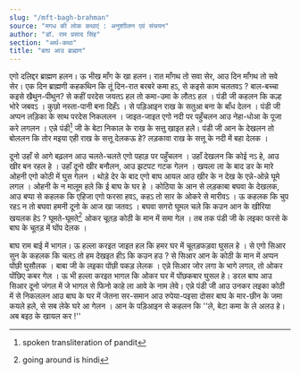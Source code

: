 ```yaml
---
slug: "/mft-bagh-brahman"
source: "मगध की लोक कथाएं : अनुशाीलन एवं संचयन"
author: "डॉ. राम प्रसाद सिंह"
section: "अर्थ-कथा"
title: "बाघ आउ ब्राह्मण"
---
```

एगो दलिद्दर ब्राह्मण हलन। ऊ भीख माँग के खा हलन। रात माँगथ तो सवा सेर, आउ दिन माँगथ तो सवे सेर। एक दिन ब्राह्मणी कहकथिन कि तूं दिन-रात बरबरे कमा हऽ, से कइसे काम चलतवऽ ? बाल-बच्चा कइसे खैथुन-पीथुन? से कहीं परदेस जयतऽ हल तो कमा-उमा के लौतऽ हल । पंडी जी कहलन कि कल्ह भोरे जबवऽ । कुछो नस्ता-पानी बना दिहँऽ । से पड़िआइन राख के सतुआ बना के बाँध देलन । पंडी जी अप्पन लड़िका के साथ परदेस निकललन । जाइत-जाइत एगो नदी पर पहुँचलन आउ नेहा-धोआ के पूजा करे लगलन । एन्ने पंडी[^2] जी के बेटा निकाल के राख के सत्तु खाइत हले। पंडी जी आन के देखलन तो बोललन कि तोर मइया एही राख के सत्तू देलकऊ हे? लड़कावा राख के सत्तू के नदी में बहा देलक । 

दूनो उहाँ से आगे <span aria-label="ahead" class="tooltip">बढ़लन</span> आउ चलते-चलते एगो पहाड़ पर पहुँचलन । उहाँ देखलन कि कोई नऽ हे, आउ खीर बन रहल हे । उहाँ दूनो खीर बनौलन, आउ झटपट गटक गेलन । खयला ला के बाद डर के मारे ओहनी एगो कोठी में घुस गेलन । थोड़े देर के बाद एगो बाघ आयल आउ खीर के न देख के एन्ने-ओन्ने घूमे लगल । ओहनी के न मालूम हले कि ई बाघ के घर हे । कोठिया के आन से लड़काबा बघवा के देखलक, आउ बप्पा से कहलक कि एहिजा एगो फरसा हवऽ, कहऽ तो सार के ओकरे से मारीवऽ । ऊ कहलक कि चुप रहऽ न तो बघवा हमनी दूनो के आज खा जतवऽ । बघवा सगरो घूमल चले कि कउन आन के खीरिया खयलक हेऽ ? घूमते-घूमते[^1] ओकर चूतड़ कोठी के मान में समा गेल । तब तक पंडी जी के लइका फरसे के बाघ के चूतड़ में घोंप देलक । 

बाघ राम बाई में भागल। ऊ हल्ला करइत जाइत हल कि हमर घर में चूतड़फड़वा घुसल हे । से एगो सिआर सुन के कहलक कि चलऽ तो हम देखइत हीऽ कि कउन हउ ? से सिआर आन के कोठी के मान में अप्पन पोंछी घुसौलक । बाबा जी के लइका पोंछी पकड़ लेलक । एन्ने सिआर जोर लगा के भागे लगल, तो ओकर पोंछिए कबर गेल । ऊ भी हल्ला करइत भागल कि ओकर घर में पोंछकबार घुसल हे। डरल बाघ आउ सिआर दूनो जंगल में जे भागल से फिनो काहे ला आवे के नाम लेवे। एन्ने पंडी जी आउ उनकर लइका कोठी में से निकललन आउ बाघ के घर में जेतना सर-समान आउ रुपेया-पइसा दोसर बाघ के मार-छीन के जमा कयले हले, से सब लेके घरे आ गेलन । आन के पड़िआइन से कहलन कि ''ले, बेटा कमा के ले अलउ हे। अब बइठ के खायल कर !'' 

[^1]: going around is hindi
[^2]: spoken transliteration of pandit
